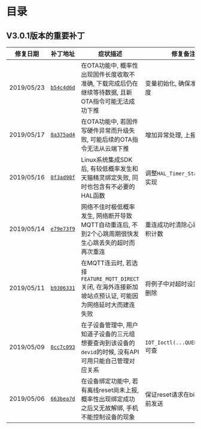 # <a name="目录">目录</a>

V3.0.1版本的重要补丁
---

| **修复日期**    | **补丁地址**                                                                                                | **症状描述**                                                                                                | **修复备注**
|-----------------|-------------------------------------------------------------------------------------------------------------|-------------------------------------------------------------------------------------------------------------|-------------------------------------
| 2019/05/23      | [`b54c4d6d`](https://code.aliyun.com/linkkit/c-sdk/commit/b54c4d6d2b3fd55c7619974c99317e9b5488779b.diff)    | 在OTA功能中, 概率性出现固件长度收取不准确, 下载完成后仍在继续等待数据, 且新OTA指令可能无法成功下推          | 变量初始化, 确保准确收取长度
| 2019/05/17      | [`8a375ad4`](https://code.aliyun.com/linkkit/c-sdk/commit/8a375ad4f64eef2b973c960678ebb46c3c615134.diff)    | 在OTA功能中, 若固件写硬件异常而升级失败, 可能后续的OTA指令无法从云端下推                                    | 增加异常处理, 上报失败
| 2019/05/16      | [`0f3ad98f`](https://code.aliyun.com/linkkit/c-sdk/commit/0f3ad98fddeba3ad89dc85f77c186a00a561f35d.diff)    | Linux系统集成SDK后, 有较低概率发生和天猫精灵绑定失败, 同时也包含有不必要的HAL函数                           | 调整`HAL_Timer_Start()`参考实现
| 2019/05/14      | [`e79e73f9`](https://code.aliyun.com/linkkit/c-sdk/commit/e79e73f9baf8dc081b0bd893251083dcb057da97.diff)    | 网络不佳时极低概率发生, 网络断开导致MQTT自动重连后, 不到2个心跳周期很快发生心跳丢失的超时而再次重连         | 重连成功时清除心跳丢失累积计数
| 2019/05/11      | [`b9306331`](https://code.aliyun.com/linkkit/c-sdk/commit/b930633173a94515d2bd6f4701e7c3690e4c7908.diff)    | 在MQTT连云时, 若选择`FEATURE_MQTT_DIRECT`关闭, 在海外连接新加坡站点预认证, 可能因为网络延时大而建连失败     | 将例子中对超时设置的示范删除
| 2019/05/09      | [`0cc7c093`](https://code.aliyun.com/linkkit/c-sdk/commit/0cc7c093762d2b247d2f74b6b52182665e4b0158.diff)    | 在子设备管理中, 用户知道子设备的三元组想要查询到该设备的`devid`的时候, 没有API可用只能自己管理对应关系      | `IOT_Ioctl(...QUERY_DEVID)`可查
| 2019/05/06      | [`663bea7d`](https://code.aliyun.com/linkkit/c-sdk/commit/663bea7d91b05e4910bd8ccd085a0a6fea00d762.diff)    | 在设备绑定功能中, 若有离线reset尚未上报, 概率性出现绑定成功之后又无故解绑, 手机不能控制设备的现象           | 保证reset请求在bind请求之前发送

